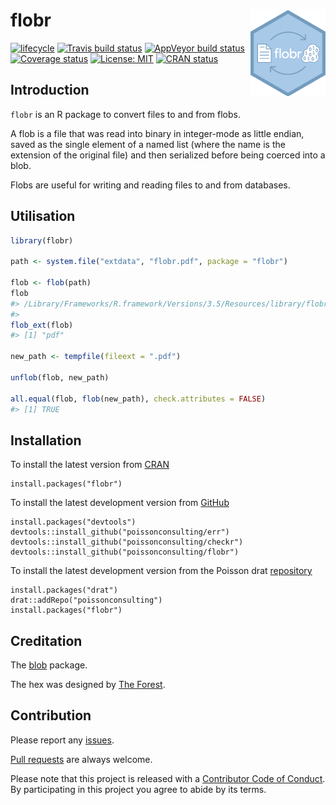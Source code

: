 
<!-- README.md is generated from README.Rmd. Please edit that file -->

# flobr <img src="man/figures/logo.png" align="right" />

[![lifecycle](https://img.shields.io/badge/lifecycle-maturing-blue.svg)](https://www.tidyverse.org/lifecycle/#maturing)
[![Travis build
status](https://travis-ci.org/poissonconsulting/flobr.svg?branch=master)](https://travis-ci.org/poissonconsulting/flobr)
[![AppVeyor build
status](https://ci.appveyor.com/api/projects/status/github/poissonconsulting/flobr?branch=master&svg=true)](https://ci.appveyor.com/project/poissonconsulting/flobr)
[![Coverage
status](https://codecov.io/gh/poissonconsulting/flobr/branch/master/graph/badge.svg)](https://codecov.io/github/poissonconsulting/flobr?branch=master)
[![License:
MIT](https://img.shields.io/badge/License-MIT-green.svg)](https://opensource.org/licenses/MIT)
[![CRAN
status](https://www.r-pkg.org/badges/version/flobr)](https://cran.r-project.org/package=flobr)

## Introduction

`flobr` is an R package to convert files to and from flobs.

A flob is a file that was read into binary in integer-mode as little
endian, saved as the single element of a named list (where the name is
the extension of the original file) and then serialized before being
coerced into a blob.

Flobs are useful for writing and reading files to and from databases.

## Utilisation

``` r
library(flobr)

path <- system.file("extdata", "flobr.pdf", package = "flobr")

flob <- flob(path)
flob
#> /Library/Frameworks/R.framework/Versions/3.5/Resources/library/flobr/extdata/flobr.pdf 
#>                                                                        blob[133.84 kB]
flob_ext(flob)
#> [1] "pdf"

new_path <- tempfile(fileext = ".pdf")

unflob(flob, new_path)

all.equal(flob, flob(new_path), check.attributes = FALSE)
#> [1] TRUE
```

## Installation

To install the latest version from
[CRAN](https://CRAN.R-project.org/package=flobr)

    install.packages("flobr")

To install the latest development version from
[GitHub](https://github.com/poissonconsulting/flobr)

    install.packages("devtools")
    devtools::install_github("poissonconsulting/err")
    devtools::install_github("poissonconsulting/checkr")
    devtools::install_github("poissonconsulting/flobr")

To install the latest development version from the Poisson drat
[repository](https://github.com/poissonconsulting/drat)

    install.packages("drat")
    drat::addRepo("poissonconsulting")
    install.packages("flobr")

## Creditation

The [blob](https://github.com/tidyverse/blob) package.

The hex was designed by [The Forest](http://www.theforest.ca).

## Contribution

Please report any
[issues](https://github.com/poissonconsulting/flobr/issues).

[Pull requests](https://github.com/poissonconsulting/flobr/pulls) are
always welcome.

Please note that this project is released with a [Contributor Code of
Conduct](CONDUCT.md). By participating in this project you agree to
abide by its terms.
